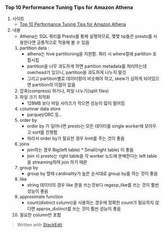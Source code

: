 
### Top 10 Performance Tuning Tips for Amazon Athena

1. 사이트
	- [Top 10 Performance Tuning Tips for Amazon Athena](https://aws.amazon.com/ko/blogs/big-data/top-10-performance-tuning-tips-for-amazon-athena/)
2. 내용
	- Athena는 SQL 쿼리를 Presto를 통해 실행하므로, 몇몇 tip들은 presto를 사용한다면 공통적으로 적용해 볼 수 있음
	1. partition data : 
		- athena는 hive partitioning을 지원함. 쿼리 시 where절에 partition 포함시킴
		- partition을 너무 과도하게 하면 partition metadata를 처리하는데 overhead가 있으니, partition을 과도하게 나누지 말것
		- 그리고 partition별로 데이터량이 비슷해야 하고, skew가 심하게 되어있으면 partition의 이점이 없음
	2. 압축(compress) 하거나, 파일 나누기(split files)
	3. 파일 크기 최적화
		- 128MB 보다 파일 사이즈가 작으면 성능이 많이 떨어짐
	4. columnar data store 
		- parquet/ORC 등..
	5. order by
		- order by 가 일어나면 presto는 모든 데이터를 single worker에 모아두고 sort를 진행함
		- 따라서 order by가 필요한 경우 limit를 주는 것이 좋음 
	6. joins
		- join하는 경우 Big(left table) * Small(right table) 이 좋음
		- join 시 presto는 right table을 각 worker 노드에 분배한다는 left table을 streaming하여 join 하기 때문
	7. group by 
		- group by 할때 cardinality가 높은 순서대로 group by를 하는 것이 좋음
	8. like
		- string 데이터의 경우 like 문을 쓰는것보다 regexp_like를 쓰는 것이 훨씬 성능이 좋음
	9. approximate function
		- count(distinct column)을 사용하는 경우에 정확한 count가 필요하지 않다면 approx_distinct를 쓰는 것이 훨씬 성능이 좋음
	10. 필요한 column만 포함
		


> Written with [StackEdit](https://stackedit.io/).